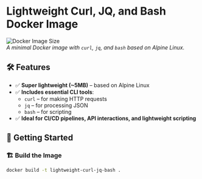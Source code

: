 # Lightweight Curl, JQ, and Bash Docker Image

![Docker Image Size](https://badgen.net/docker/size/keymoad/lightweight-curl-jq-bash)  
*A minimal Docker image with `curl`, `jq`, and `bash` based on Alpine Linux.*

## 🛠 Features
- ✅ **Super lightweight (~5MB)** – based on Alpine Linux  
- ✅ **Includes essential CLI tools**:  
  - `curl` – for making HTTP requests  
  - `jq` – for processing JSON  
  - `bash` – for scripting  
- ✅ **Ideal for CI/CD pipelines, API interactions, and lightweight scripting**  

## 🚀 Getting Started

### 🏗 Build the Image
```sh
docker build -t lightweight-curl-jq-bash .
